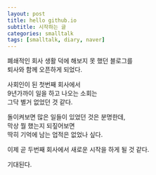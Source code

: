 ```yaml
---
layout: post
title: hello github.io
subtitle: 시작하는 글
categories: smalltalk
tags: [smalltalk, diary, naver]
---
```


폐쇄적인 회사 생활 덕에 해보지 못 했던 블로그를 \
퇴사와 함께 오픈하게 되었다.

사회인이 된 첫번째 회사에서\
9년가까이 일을 하고 나오는 소회는\
그닥 별거 없었던 것 같다.

돌이켜보면 많은 일들이 있었던 것은 분명한데,\
막상 뭘 했는지 되짚어보면\
딱히 기억에 남는 업적은 없었나 싶다.

이제 곧 두번째 회사에서 새로운 시작을 하게 될 것 같다.

기대된다.

<html>
  <script async src="https://pagead2.googlesyndication.com/pagead/js/adsbygoogle.js?client=ca-pub-5795250395612169"
      crossorigin="anonymous"></script>

  <script src="https://utteranc.es/client.js"
          repo="helloahn/helloahn.github.io"
          issue-term="pathname"
          theme="dark-blue"
          crossorigin="anonymous"
          async>
  </script>
</html>
